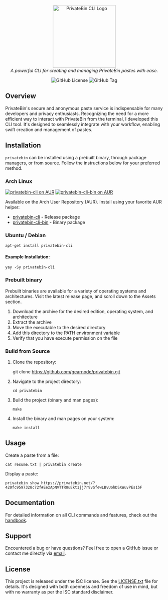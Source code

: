 <p align="center">
  <img src="doc/logo.png" alt="PrivateBin CLI Logo" height="200"/>
  <br>
  <i>A powerful CLI for creating and managing PrivateBin pastes with ease.</i>
</p>

<p align="center">
  <img alt="GitHub License" src="https://img.shields.io/github/license/gearnode/privatebin">
  <img alt="GitHub Tag" src="https://img.shields.io/github/v/tag/gearnode/privatebin?label=version">
</p>

## Overview

PrivateBin's secure and anonymous paste service is indispensable for
many developers and privacy enthusiasts. Recognizing the need for a
more efficient way to interact with PrivateBin from the terminal, I
developed this CLI tool. It's designed to seamlessly integrate with
your workflow, enabling swift creation and management of pastes.

## Installation

`privatebin` can be installed using a prebuilt binary, through package
managers, or from source. Follow the instructions below for your
preferred method.

### Arch Linux

[![privatebin-cli on AUR](https://img.shields.io/aur/version/privatebin-cli?label=privatebin-cli)](https://aur.archlinux.org/packages/privatebin-cli/)
[![privatebin-cli-bin on AUR](https://img.shields.io/aur/version/privatebin-cli-bin?label=privatebin-cli-bin)](https://aur.archlinux.org/packages/privatebin-cli-bin/)

Available on the Arch User Repository (AUR). Install using your
favorite AUR helper:

- [privatebin-cli](https://aur.archlinux.org/packages/privatebin-cli/) - Release package
- [privatebin-cli-bin](https://aur.archlinux.org/packages/privatebin-cli-bin) - Binary package

### Ubuntu / Debian

```
apt-get install privatebin-cli
```

#### Example Installation:

```console
yay -Sy privatebin-cli
```

### Prebuilt binary

Prebuilt binaries are available for a variety of operating systems and
architectures. Visit the latest release page, and scroll down to the
Assets section.

1. Download the archive for the desired edition, operating system, and architecture
2. Extract the archive
3. Move the executable to the desired directory
4. Add this directory to the PATH environment variable
5. Verify that you have execute permission on the file

### Build from Source

1.  Clone the repository:

    git clone https://github.com/gearnode/privatebin.git

2.  Navigate to the project directory:

        cd privatebin

3.  Build the project (binary and man pages):

        make

4.  Install the binary and man pages on your system:

        make install

## Usage

Create a paste from a file:

    cat resume.txt | privatebin create

Display a paste:

    privatebin show https://privatebin.net/?420fc9597328c72f#EezApNVTTRUuEkt1jj7r9vSfewLBvUohDSXWuvPEs1bF

## Documentation

For detailed information on all CLI commands and features, check out
the [handbook](doc/handbook.md).

## Support

Encountered a bug or have questions? Feel free to open a GitHub issue
or contact me directly via [email](mailto:bryan@frimin.fr).

## License

This project is released under the ISC license. See the
[LICENSE.txt](LICENSE.txt) file for details. It's designed with both
openness and freedom of use in mind, but with no warranty as per the
ISC standard disclaimer.
